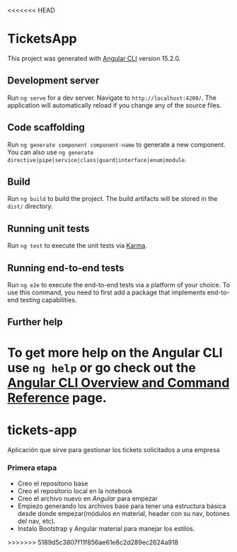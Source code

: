 <<<<<<< HEAD
# TicketsApp

This project was generated with [Angular CLI](https://github.com/angular/angular-cli) version 15.2.0.

## Development server

Run `ng serve` for a dev server. Navigate to `http://localhost:4200/`. The application will automatically reload if you change any of the source files.

## Code scaffolding

Run `ng generate component component-name` to generate a new component. You can also use `ng generate directive|pipe|service|class|guard|interface|enum|module`.

## Build

Run `ng build` to build the project. The build artifacts will be stored in the `dist/` directory.

## Running unit tests

Run `ng test` to execute the unit tests via [Karma](https://karma-runner.github.io).

## Running end-to-end tests

Run `ng e2e` to execute the end-to-end tests via a platform of your choice. To use this command, you need to first add a package that implements end-to-end testing capabilities.

## Further help

To get more help on the Angular CLI use `ng help` or go check out the [Angular CLI Overview and Command Reference](https://angular.io/cli) page.
=======
# tickets-app
Aplicación que sirve para gestionar los tickets solicitados a una empresa

<h3>Primera etapa</h3>
<ul>
<li>Creo el repositorio base</li>
<li>Creo el repositorio local en la notebook</li>
<li>Creo el archivo nuevo en <i>Angular</i> para empezar</li>
<li>Empiezo generando los archivos base para tener una estructura básica desde donde empezar(módulos en material, header con su nav, botones del nav, etc).</li>
<li>Instalo Bootstrap y Angular material para manejar los estilos.</li>
</ul>
>>>>>>> 5189d5c3807f11f856ae61e8c2d289ec2624a918
